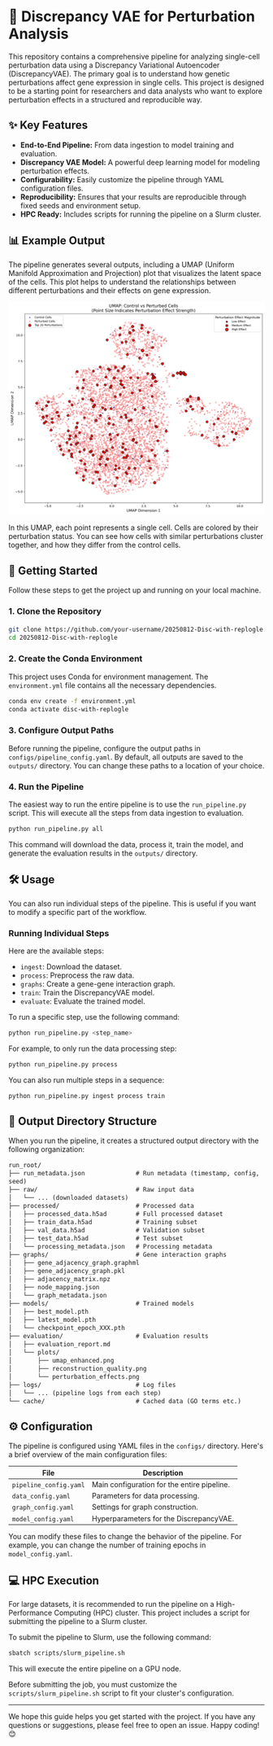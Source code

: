 # 🧬 Discrepancy VAE for Perturbation Analysis

This repository contains a comprehensive pipeline for analyzing single-cell perturbation data using a Discrepancy Variational Autoencoder (DiscrepancyVAE). The primary goal is to understand how genetic perturbations affect gene expression in single cells. This project is designed to be a starting point for researchers and data analysts who want to explore perturbation effects in a structured and reproducible way.

## ✨ Key Features

*   **End-to-End Pipeline:** From data ingestion to model training and evaluation.
*   **Discrepancy VAE Model:** A powerful deep learning model for modeling perturbation effects.
*   **Configurability:** Easily customize the pipeline through YAML configuration files.
*   **Reproducibility:** Ensures that your results are reproducible through fixed seeds and environment setup.
*   **HPC Ready:** Includes scripts for running the pipeline on a Slurm cluster.

## 📊 Example Output

The pipeline generates several outputs, including a UMAP (Uniform Manifold Approximation and Projection) plot that visualizes the latent space of the cells. This plot helps to understand the relationships between different perturbations and their effects on gene expression.

![Enhanced UMAP Plot](./outputs/images/umap_enhanced.png)

In this UMAP, each point represents a single cell. Cells are colored by their perturbation status. You can see how cells with similar perturbations cluster together, and how they differ from the control cells.

## 🚀 Getting Started

Follow these steps to get the project up and running on your local machine.

### 1. Clone the Repository

```bash
git clone https://github.com/your-username/20250812-Disc-with-replogle.git
cd 20250812-Disc-with-replogle
```

### 2. Create the Conda Environment

This project uses Conda for environment management. The `environment.yml` file contains all the necessary dependencies.

```bash
conda env create -f environment.yml
conda activate disc-with-replogle
```

### 3. Configure Output Paths

Before running the pipeline, configure the output paths in `configs/pipeline_config.yaml`. By default, all outputs are saved to the `outputs/` directory. You can change these paths to a location of your choice.

### 4. Run the Pipeline

The easiest way to run the entire pipeline is to use the `run_pipeline.py` script. This will execute all the steps from data ingestion to evaluation.

```bash
python run_pipeline.py all
```

This command will download the data, process it, train the model, and generate the evaluation results in the `outputs/` directory.

## 🛠️ Usage

You can also run individual steps of the pipeline. This is useful if you want to modify a specific part of the workflow.

### Running Individual Steps

Here are the available steps:

*   `ingest`: Download the dataset.
*   `process`: Preprocess the raw data.
*   `graphs`: Create a gene-gene interaction graph.
*   `train`: Train the DiscrepancyVAE model.
*   `evaluate`: Evaluate the trained model.

To run a specific step, use the following command:

```bash
python run_pipeline.py <step_name>
```

For example, to only run the data processing step:

```bash
python run_pipeline.py process
```

You can also run multiple steps in a sequence:

```bash
python run_pipeline.py ingest process train
```

## 📁 Output Directory Structure

When you run the pipeline, it creates a structured output directory with the following organization:

```
run_root/
├── run_metadata.json              # Run metadata (timestamp, config, seed)
├── raw/                           # Raw input data
│   └── ... (downloaded datasets)
├── processed/                     # Processed data
│   ├── processed_data.h5ad        # Full processed dataset
│   ├── train_data.h5ad            # Training subset
│   ├── val_data.h5ad              # Validation subset
│   ├── test_data.h5ad             # Test subset
│   └── processing_metadata.json   # Processing metadata
├── graphs/                        # Gene interaction graphs
│   ├── gene_adjacency_graph.graphml
│   ├── gene_adjacency_graph.pkl
│   ├── adjacency_matrix.npz
│   ├── node_mapping.json
│   └── graph_metadata.json
├── models/                        # Trained models
│   ├── best_model.pth
│   ├── latest_model.pth
│   └── checkpoint_epoch_XXX.pth
├── evaluation/                    # Evaluation results
│   ├── evaluation_report.md
│   └── plots/
│       ├── umap_enhanced.png
│       ├── reconstruction_quality.png
│       └── perturbation_effects.png
├── logs/                          # Log files
│   └── ... (pipeline logs from each step)
└── cache/                         # Cached data (GO terms etc.)
```

## ⚙️ Configuration

The pipeline is configured using YAML files in the `configs/` directory. Here's a brief overview of the main configuration files:

| File                  | Description                               |
| --------------------- | ----------------------------------------- |
| `pipeline_config.yaml`| Main configuration for the entire pipeline.|
| `data_config.yaml`    | Parameters for data processing.           |
| `graph_config.yaml`   | Settings for graph construction.          |
| `model_config.yaml`   | Hyperparameters for the DiscrepancyVAE.   |

You can modify these files to change the behavior of the pipeline. For example, you can change the number of training epochs in `model_config.yaml`.

## 💻 HPC Execution

For large datasets, it is recommended to run the pipeline on a High-Performance Computing (HPC) cluster. This project includes a script for submitting the pipeline to a Slurm cluster.

To submit the pipeline to Slurm, use the following command:

```bash
sbatch scripts/slurm_pipeline.sh
```

This will execute the entire pipeline on a GPU node.

Before submitting the job, you must customize the `scripts/slurm_pipeline.sh` script to fit your cluster's configuration.

---

We hope this guide helps you get started with the project. If you have any questions or suggestions, please feel free to open an issue. Happy coding! 😊
